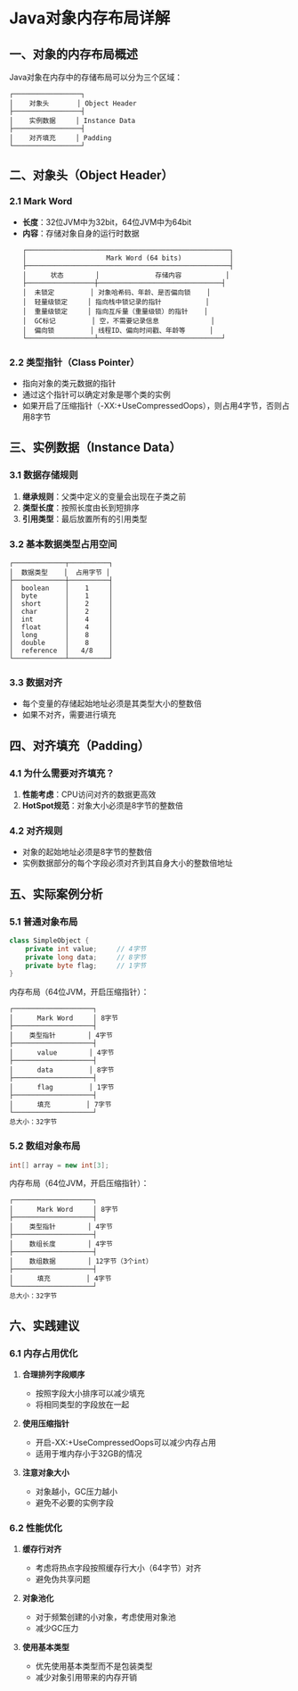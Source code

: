 # Java对象内存布局详解

## 一、对象的内存布局概述

Java对象在内存中的存储布局可以分为三个区域：
```
┌─────────────────┐
│    对象头       │ Object Header
├─────────────────┤
│    实例数据     │ Instance Data
├─────────────────┤
│    对齐填充     │ Padding
└─────────────────┘
```

## 二、对象头（Object Header）

### 2.1 Mark Word
- **长度**：32位JVM中为32bit，64位JVM中为64bit
- **内容**：存储对象自身的运行时数据
  ```
  ┌───────────────────────────────────────────────────┐
  │                    Mark Word (64 bits)            │
  ├───────────────────────────────────────────────────┤
  │      状态        │              存储内容           │
  ├─────────────────┼───────────────────────────────┤
  │  未锁定         │ 对象哈希码、年龄、是否偏向锁    │
  │  轻量级锁定     │ 指向栈中锁记录的指针           │
  │  重量级锁定     │ 指向互斥量（重量级锁）的指针    │
  │  GC标记         │ 空，不需要记录信息             │
  │  偏向锁         │ 线程ID、偏向时间戳、年龄等      │
  └─────────────────┴───────────────────────────────┘
  ```

### 2.2 类型指针（Class Pointer）
- 指向对象的类元数据的指针
- 通过这个指针可以确定对象是哪个类的实例
- 如果开启了压缩指针（-XX:+UseCompressedOops），则占用4字节，否则占用8字节

## 三、实例数据（Instance Data）

### 3.1 数据存储规则
1. **继承规则**：父类中定义的变量会出现在子类之前
2. **类型长度**：按照长度由长到短排序
3. **引用类型**：最后放置所有的引用类型

### 3.2 基本数据类型占用空间
```
┌─────────────┬──────────┐
│  数据类型    │  占用字节 │
├─────────────┼──────────┤
│  boolean    │    1     │
│  byte       │    1     │
│  short      │    2     │
│  char       │    2     │
│  int        │    4     │
│  float      │    4     │
│  long       │    8     │
│  double     │    8     │
│  reference  │   4/8    │
└─────────────┴──────────┘
```

### 3.3 数据对齐
- 每个变量的存储起始地址必须是其类型大小的整数倍
- 如果不对齐，需要进行填充

## 四、对齐填充（Padding）

### 4.1 为什么需要对齐填充？
1. **性能考虑**：CPU访问对齐的数据更高效
2. **HotSpot规范**：对象大小必须是8字节的整数倍

### 4.2 对齐规则
- 对象的起始地址必须是8字节的整数倍
- 实例数据部分的每个字段必须对齐到其自身大小的整数倍地址

## 五、实际案例分析

### 5.1 普通对象布局
```java
class SimpleObject {
    private int value;     // 4字节
    private long data;     // 8字节
    private byte flag;     // 1字节
}
```
内存布局（64位JVM，开启压缩指针）：
```
┌────────────────────┐
│      Mark Word     │ 8字节
├────────────────────┤
│    类型指针        │ 4字节
├────────────────────┤
│      value        │ 4字节
├────────────────────┤
│      data         │ 8字节
├────────────────────┤
│      flag         │ 1字节
├────────────────────┤
│      填充         │ 7字节
└────────────────────┘
总大小：32字节
```

### 5.2 数组对象布局
```java
int[] array = new int[3];
```
内存布局（64位JVM，开启压缩指针）：
```
┌────────────────────┐
│      Mark Word     │ 8字节
├────────────────────┤
│    类型指针        │ 4字节
├────────────────────┤
│    数组长度        │ 4字节
├────────────────────┤
│    数组数据        │ 12字节（3个int）
├────────────────────┤
│      填充         │ 4字节
└────────────────────┘
总大小：32字节
```

## 六、实践建议

### 6.1 内存占用优化
1. **合理排列字段顺序**
   - 按照字段大小排序可以减少填充
   - 将相同类型的字段放在一起

2. **使用压缩指针**
   - 开启-XX:+UseCompressedOops可以减少内存占用
   - 适用于堆内存小于32GB的情况

3. **注意对象大小**
   - 对象越小，GC压力越小
   - 避免不必要的实例字段

### 6.2 性能优化
1. **缓存行对齐**
   - 考虑将热点字段按照缓存行大小（64字节）对齐
   - 避免伪共享问题

2. **对象池化**
   - 对于频繁创建的小对象，考虑使用对象池
   - 减少GC压力

3. **使用基本类型**
   - 优先使用基本类型而不是包装类型
   - 减少对象引用带来的内存开销
